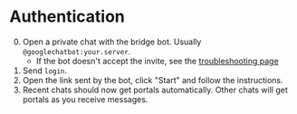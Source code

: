 # Authentication
0. Open a private chat with the bridge bot. Usually `@googlechatbot:your.server`.
   * If the bot doesn't accept the invite, see the [troubleshooting page](../../general/troubleshooting.md)
1. Send `login`.
2. Open the link sent by the bot, click "Start" and follow the instructions.
3. Recent chats should now get portals automatically. Other chats will get
   portals as you receive messages.
